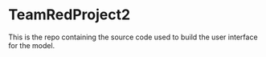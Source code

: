 # TeamRedProject2

This is the repo containing the source code used to build the user interface for the model. 

